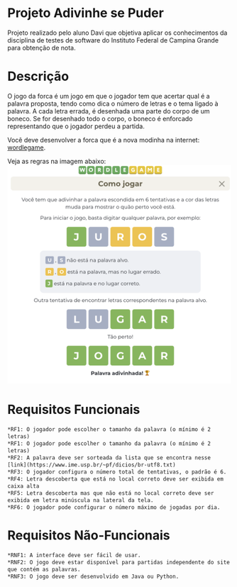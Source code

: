 # Projeto Adivinhe se Puder
Projeto realizado pelo aluno Davi que objetiva aplicar os conhecimentos da disciplina de testes de software do Instituto Federal de Campina Grande para obtenção de nota.

# Descrição 
O jogo da forca é um jogo em que o jogador tem que acertar qual é a palavra proposta, tendo como dica o número de letras e o tema ligado à palavra. A cada letra errada, é desenhada uma parte do corpo de um boneco. Se for desenhado todo o corpo, o boneco é enforcado representando que o jogador perdeu a partida. 

Você deve desenvolver a forca que é a nova modinha na internet: [wordlegame](https://wordlegame.org/pt). 

Veja as regras na imagem abaixo:
![img](https://github.com/DaviDosCompiuter/Adivinhe_Se_Puder/blob/main/doc/imagens/Regras.png)

# Requisitos Funcionais
```
*RF1: O jogador pode escolher o tamanho da palavra (o mínimo é 2 letras)
*RF1: O jogador pode escolher o tamanho da palavra (o mínimo é 2 letras)
*RF2: A palavra deve ser sorteada da lista que se encontra nesse [link](https://www.ime.usp.br/~pf/dicios/br-utf8.txt)
*RF3: O jogador configura o número total de tentativas, o padrão é 6.
*RF4: Letra descoberta que está no local correto deve ser exibida em caixa alta
*RF5: Letra descoberta mas que não está no local correto deve ser exibida em letra minúscula na lateral da tela.
*RF6: O jogador pode configurar o número máximo de jogadas por dia.
```

# Requisitos Não-Funcionais
```
*RNF1: A interface deve ser fácil de usar.
*RNF2: O jogo deve estar disponível para partidas independente do site que contém as palavras. 
*RNF3: O jogo deve ser desenvolvido em Java ou Python.
```
